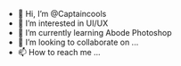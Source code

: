 - 👋 Hi, I’m @Captaincools
- 👀 I’m interested in UI/UX
- 🌱 I’m currently learning Abode Photoshop
- 💞️ I’m looking to collaborate on ...
- 📫 How to reach me ...

<!---
Captaincools/Captaincools is a ✨ special ✨ repository because its `README.md` (this file) appears on your GitHub profile.
You can click the Preview link to take a look at your changes.
--->
